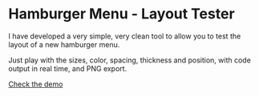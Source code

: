# Hamburger Menu - Layout Tester

I have developed a very simple, very clean tool to allow you to test the layout of a new hamburger menu.

Just play with the sizes, color, spacing, thickness and position, with code output in real time, and PNG export.

[Check the demo](http://htmlpreview.github.io/?https://github.com/joomla-collab/hamburger-menu-layout/blob/master/dist/index.html)
